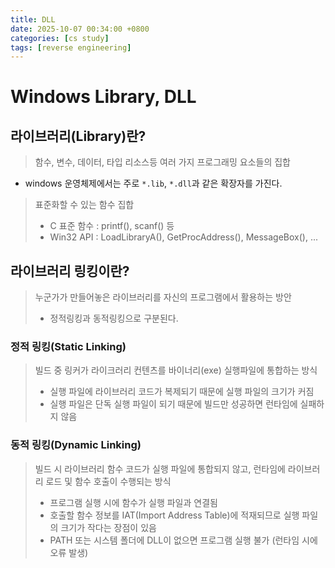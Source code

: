 ```yaml
---
title: DLL
date: 2025-10-07 00:34:00 +0800
categories: [cs study]
tags: [reverse engineering]
---
```


# Windows Library, DLL

## 라이브러리(Library)란?
> 함수, 변수, 데이터, 타입 리소스등 여러 가지 프로그래밍 요소들의 집합 
- windows 운영체제에서는 주로 `*.lib`, `*.dll`과 같은 확장자를 가진다. 

> 표준화할 수 있는 함수 집합
> - C 표준 함수 : printf(), scanf() 등
> - Win32 API : LoadLibraryA(), GetProcAddress(), MessageBox(), ...

## 라이브러리 링킹이란?
> 누군가가 만들어놓은 라이브러리를 자신의 프로그램에서 활용하는 방안 
> - 정적링킹과 동적링킹으로 구분된다.

### 정적 링킹(Static Linking)
> 빌드 중 링커가 라이크러리 컨텐츠를 바이너리(exe) 실행파일에 통합하는 방식
>   - 실행 파일에 라이브러리 코드가 복제되기 때문에 실행 파일의 크기가 커짐
>   - 실행 파일은 단독 실행 파일이 되기 때문에 빌드만 성공하면 런타임에 실패하지 않음

### 동적 링킹(Dynamic Linking)
> 빌드 시 라이브러리 함수 코드가 실행 파일에 통합되지 않고, 런타임에 라이브러리 로드 및 함수 호출이 수행되는 방식 
>   - 프로그램 실행 시에 함수가 실행 파일과 연결됨
>   - 호출할 함수 정보를 IAT(Import Address Table)에 적재되므로 실행 파일의 크기가 작다는 장점이 있음
>   - PATH 또는 시스템 폴더에 DLL이 없으면 프로그램 실행 불가 (런타임 시에 오류 발생)